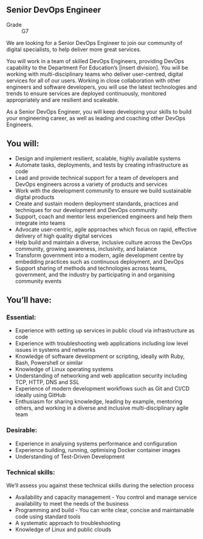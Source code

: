 ## Senior DevOps Engineer

<dl class="govuk-summary-list">
  <div class="govuk-summary-list__row">
    <dt class="govuk-summary-list__key">
      Grade
    </dt>
    <dd class="govuk-summary-list__value">
      G7
    </dd>
  </div>
</dl>

We are looking for a Senior DevOps Engineer to join our community of digital specialists, to help deliver more great services.

You will work in a team of skilled DevOps Engineers, providing DevOps capability to the Department For Education’s [insert division]. You will be working with multi-disciplinary teams who deliver user-centred, digital services for all of our users. Working in close collaboration with other engineers and software developers, you will use the latest technologies and trends to ensure services are deployed continuously, monitored appropriately and are resilient and scaleable.

As a Senior DevOps Engineer, you will keep developing your skills to build your engineering career, as well as leading and coaching other DevOps Engineers.

## You will:

 * Design and implement resilient, scalable, highly available systems
 * Automate tasks, deployments, and tests by creating infrastructure as code
 * Lead and provide technical support for a team of developers and DevOps engineers across a variety of products and services
 * Work with the development community to ensure we build sustainable digital products
 * Create and sustain modern deployment standards, practices and techniques for our development and DevOps community
 * Support, coach and mentor less experienced engineers and help them integrate into teams
 * Advocate user-centric, agile approaches which focus on rapid, effective delivery of high quality digital services
 * Help build and maintain a diverse, inclusive culture across the DevOps community, growing awareness, inclusivity, and balance
 * Transform government into a modern, agile development centre by embedding practices such as continuous deployment, and DevOps
 * Support sharing of methods and technologies across teams, government, and the industry by participating in and organising community events

## You’ll have:

### Essential:

 * Experience with setting up services in public cloud via infrastructure as code
 * Experience with troubleshooting web applications including low level issues in systems and networks
 * Knowledge of software development or scripting, ideally with Ruby, Bash, Powershell or similar
 * Knowledge of Linux operating systems
 * Understanding of networking and web application security including TCP, HTTP, DNS and SSL
 * Experience of modern development workflows such as Git and CI/CD ideally using GitHub
 * Enthusiasm for sharing knowledge, leading by example, mentoring others, and working in a diverse and inclusive multi-disciplinary agile team

### Desirable:

 * Experience in analysing systems performance and configuration
 * Experience building, running, optimising Docker container images
 * Understanding of Test-Driven Development
    
### Technical skills:

We’ll assess you against these technical skills during the selection process

 * Availability and capacity management - You control and manage service availability to meet the needs of the business
 * Programming and build - You can write clear, concise and maintainable code using standard tools
 * A systematic approach to troubleshooting
 * Knowledge of Linux and public clouds